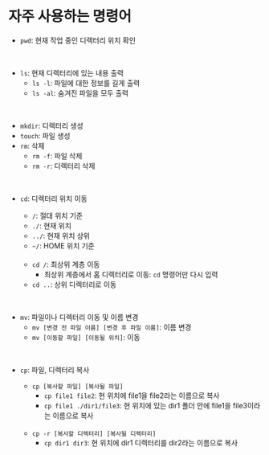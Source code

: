 # 자주 사용하는 명령어
- `pwd`: 현재 작업 중인 디렉터리 위치 확인

<br>

- `ls`: 현재 디렉터리에 있는 내용 출력
    - `ls -l`: 파일에 대한 정보를 길게 출력
    - `ls -al`: 숨겨진 파일을 모두 출력

<br>

- `mkdir`: 디렉터리 생성
- `touch`: 파일 생성
- `rm`: 삭제
    - `rm -f`: 파일 삭제
    - `rm -r`: 디렉터리 삭제

<br>

- `cd`: 디렉터리 위치 이동
    - `/`: 절대 위치 기준 
    - `./`: 현재 위치
    - `../`: 현재 위치 상위
    - `~/`: HOME 위치 기준

    <br>

    - `cd /`: 최상위 계층 이동
        - 최상위 계층에서 홈 디렉터리로 이동: `cd` 명령어만 다시 입력
    - `cd ..`: 상위 디렉터리로 이동

<br>

- `mv`: 파일이나 디렉터리 이동 및 이름 변경
    - `mv [변경 전 파일 이름] [변경 후 파일 이름]`: 이름 변경
    - `mv [이동할 파일] [이동될 위치]`: 이동

<br>

- `cp`: 파일, 디렉터리 복사
    - `cp [복사할 파일] [복사될 파일]`
        - `cp file1 file2`: 현 위치에 file1을 file2라는 이름으로 복사
        - `cp file1 ./dir1/file3`: 현 위치에 있는 dir1 폴더 안에 file1을 file3이라는 이름으로 복사
    
    <br>

    - `cp -r [복사할 디렉터리] [복사될 디렉터리]`
        - `cp dir1 dir3`: 현 위치에 dir1 디렉터리를 dir2라는 이름으로 복사



